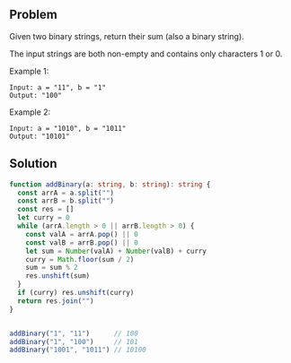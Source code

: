 ## Problem

Given two binary strings, return their sum (also a binary string).

The input strings are both non-empty and contains only characters 1 or 0.

Example 1:

```
Input: a = "11", b = "1"
Output: "100"
```

Example 2:

```
Input: a = "1010", b = "1011"
Output: "10101"
```

## Solution 

```typescript
function addBinary(a: string, b: string): string {
  const arrA = a.split("")
  const arrB = b.split("")
  const res = []
  let curry = 0
  while (arrA.length > 0 || arrB.length > 0) {
    const valA = arrA.pop() || 0
    const valB = arrB.pop() || 0
    let sum = Number(valA) + Number(valB) + curry
    curry = Math.floor(sum / 2)
    sum = sum % 2
    res.unshift(sum)
  }
  if (curry) res.unshift(curry)
  return res.join("")
}


addBinary("1", "11")      // 100
addBinary("1", "100")     // 101
addBinary("1001", "1011") // 10100
```
